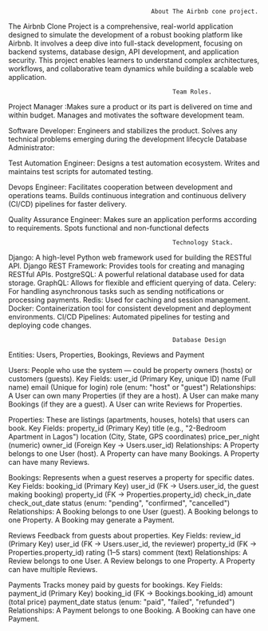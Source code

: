                                             About The Airbnb cone project.

The Airbnb Clone Project is a comprehensive, real-world application designed to simulate the development of a robust booking platform like Airbnb. It involves a deep dive into full-stack development, focusing on backend systems, database design, API development, and application security. This project enables learners to understand complex architectures, workflows, and collaborative team dynamics while building a scalable web application.

                                                  Team Roles.

Project Manager :Makes sure a product or its part is delivered on time and within budget. Manages and motivates the software development team.

Software Developer: Engineers and stabilizes the product. Solves any technical problems emerging during the development lifecycle
Database Administrator:

Test Automation Engineer: Designs a test automation ecosystem. Writes and maintains test scripts for automated testing.

Devops Engineer: Facilitates cooperation between development and operations teams. Builds continuous integration and continuous delivery (CI/CD) pipelines for faster delivery.

Quality Assurance Engineer: Makes sure an application performs according to requirements. Spots functional and non-functional defects

                                                  Technology Stack.

Django: A high-level Python web framework used for building the RESTful API.
Django REST Framework: Provides tools for creating and managing RESTful APIs.
PostgreSQL: A powerful relational database used for data storage.
GraphQL: Allows for flexible and efficient querying of data.
Celery: For handling asynchronous tasks such as sending notifications or processing payments.
Redis: Used for caching and session management.
Docker: Containerization tool for consistent development and deployment environments.
CI/CD Pipelines: Automated pipelines for testing and deploying code changes.

                                                  Database Design

Entities: Users, Properties, Bookings, Reviews and Payment

Users:
People who use the system — could be property owners (hosts) or customers (guests).
Key Fields:
user_id (Primary Key, unique ID)
name (Full name)
email (Unique for login)
role (enum: "host" or "guest")
Relationships:
A User can own many Properties (if they are a host).
A User can make many Bookings (if they are a guest).
A User can write Reviews for Properties.

Properties:
These are listings (apartments, houses, hotels) that users can book.
Key Fields:
property_id (Primary Key)
title (e.g., "2-Bedroom Apartment in Lagos")
location (City, State, GPS coordinates)
price_per_night (numeric)
owner_id (Foreign Key → Users.user_id)
Relationships:
A Property belongs to one User (host).
A Property can have many Bookings.
A Property can have many Reviews.

Bookings:
Represents when a guest reserves a property for specific dates.
Key Fields:
booking_id (Primary Key)
user_id (FK → Users.user_id, the guest making booking)
property_id (FK → Properties.property_id)
check_in_date
check_out_date
status (enum: "pending", "confirmed", "cancelled")
Relationships:
A Booking belongs to one User (guest).
A Booking belongs to one Property.
A Booking may generate a Payment.

Reviews
Feedback from guests about properties.
Key Fields:
review_id (Primary Key)
user_id (FK → Users.user_id, the reviewer)
property_id (FK → Properties.property_id)
rating (1–5 stars)
comment (text)
Relationships:
A Review belongs to one User.
A Review belongs to one Property.
A Property can have multiple Reviews.

Payments
Tracks money paid by guests for bookings.
Key Fields:
payment_id (Primary Key)
booking_id (FK → Bookings.booking_id)
amount (total price)
payment_date
status (enum: "paid", "failed", "refunded")
Relationships:
A Payment belongs to one Booking.
A Booking can have one Payment.
